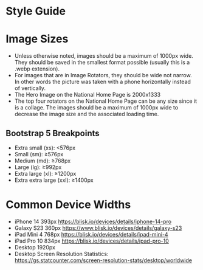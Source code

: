 # Style Guide

# Image Sizes
* Unless otherwise noted, images should be a maximum of 1000px wide.  They should be saved in the smallest format possible (usually this is a .webp extension).  
* For images that are in Image Rotators, they should be wide not narrow.  In other words the picture was taken with a phone horizontally instead of vertically.  
* The Hero Image on the National Home Page is 2000x1333
* The top four rotators on the National Home Page can be any size since it is a collage.  The images should be a maximum of 1000px wide to decrease the image size and the associated loading time.

## Bootstrap 5 Breakpoints
* Extra small (xs): <576px
* Small (sm): ≥576px
* Medium (md): ≥768px
* Large (lg): ≥992px
* Extra large (xl): ≥1200px
* Extra extra large (xxl): ≥1400px

# Common Device Widths
* iPhone 14 393px https://blisk.io/devices/details/iphone-14-pro
* Galaxy S23 360px https://www.blisk.io/devices/details/galaxy-s23
* iPad Mini 4 768px https://blisk.io/devices/details/ipad-mini-4
* iPad Pro 10 834px https://blisk.io/devices/details/ipad-pro-10
* Desktop 1920px
* Desktop Screen Resolution Statistics:  https://gs.statcounter.com/screen-resolution-stats/desktop/worldwide
